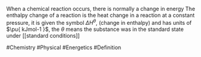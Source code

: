 When a chemical reaction occurs, there is normally a change in energy
The enthalpy change of a reaction is the heat change in a reaction at a constant pressure, it is given the symbol $\Delta H^{\theta}$, (change in enthalpy) and has units of $\pu{ kJmol-1 }$, the $\theta$ means the substance was in the standard state under [[standard conditions]]

#Chemistry #Physical #Energetics #Definition